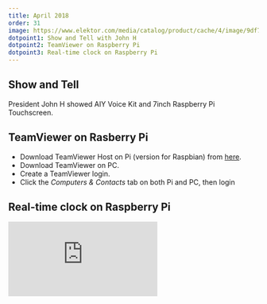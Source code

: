 ```yaml
---
title: April 2018
order: 31
image: https://www.elektor.com/media/catalog/product/cache/4/image/9df78eab33525d08d6e5fb8d27136e95/r/a/rasptouchscreena-web.jpg
dotpoint1: Show and Tell with John H
dotpoint2: TeamViewer on Raspberry Pi
dotpoint3: Real-time clock on Raspberry Pi
---
```


## Show and Tell
President John H showed AIY Voice Kit and 7inch Raspberry Pi Touchscreen.

## TeamViewer on Rasberry Pi

- Download TeamViewer Host on Pi (version for Raspbian) from [here](https://www.teamviewer.com/en/download/linux).
- Download TeamViewer on PC.
- Create a TeamViewer login.
- Click the *Computers & Contacts* tab on both Pi and PC, then login

## Real-time clock on Raspberry Pi
![ds3231](https://www.raspberrypi.org/forums/download/file.php?id=16354&sid=41d98c6291e28921c3d723888f6efb24)
